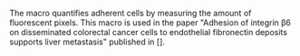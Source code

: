 The macro quantifies adherent cells by measuring the amount of fluorescent pixels. 
This macro is used in the paper "Adhesion of integrin β6 on disseminated colorectal cancer cells to endothelial fibronectin deposits supports liver metastasis" published in []. 
